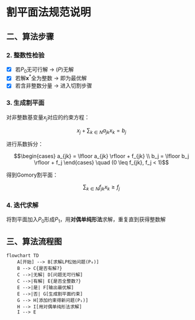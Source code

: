 # 割平面法规范说明

## 二、算法步骤

### 2. 整数性检验
- [x] 若$P_0$无可行解 → $(P)$无解  
- [x] 若解$\boldsymbol{x}^*$全为整数 → 即为最优解  
- [x] 若含非整数分量 → 进入切割步骤  

### 3. 生成割平面
对非整数基变量$x_j$对应的约束方程：
```math
x_j + \sum_{k \in N} a_{jk}x_k = b_j
```
进行系数拆分：
```math
\begin{cases} 
a_{jk} = \lfloor a_{jk} \rfloor + f_{jk} \\ 
b_j = \lfloor b_j \rfloor + f_j 
\end{cases} \quad (0 \leq f_{jk}, f_j < 1)
```
得到Gomory割平面：
```math
\sum_{k \in N} f_{jk}x_k \geq f_j
```

### 4. 迭代求解
将割平面加入$P_0$形成$P_1$，用**对偶单纯形法**求解，重复直到获得整数解

## 三、算法流程图
```mermaid
flowchart TD
    A[开始] --> B[求解LP松弛问题(P₀)]
    B --> C{是否有解?}
    C -->|无解| D[问题无可行解]
    C -->|有解| E{是否全整数?}
    E -->|是| F[输出最优解]
    E -->|否| G[生成割平面约束]
    G --> H[添加约束得新问题(P₁)]
    H --> I[用对偶单纯形法求解]
    I --> E
```
